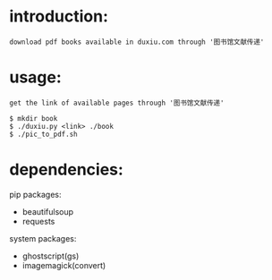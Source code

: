 introduction:
============
	download pdf books available in duxiu.com through '图书馆文献传递'


usage:
=====
	get the link of available pages through '图书馆文献传递'

	$ mkdir book
	$ ./duxiu.py <link> ./book
	$ ./pic_to_pdf.sh


dependencies:
============
pip packages:
+ beautifulsoup
+ requests

system packages:
+ ghostscript(gs)
+ imagemagick(convert)
